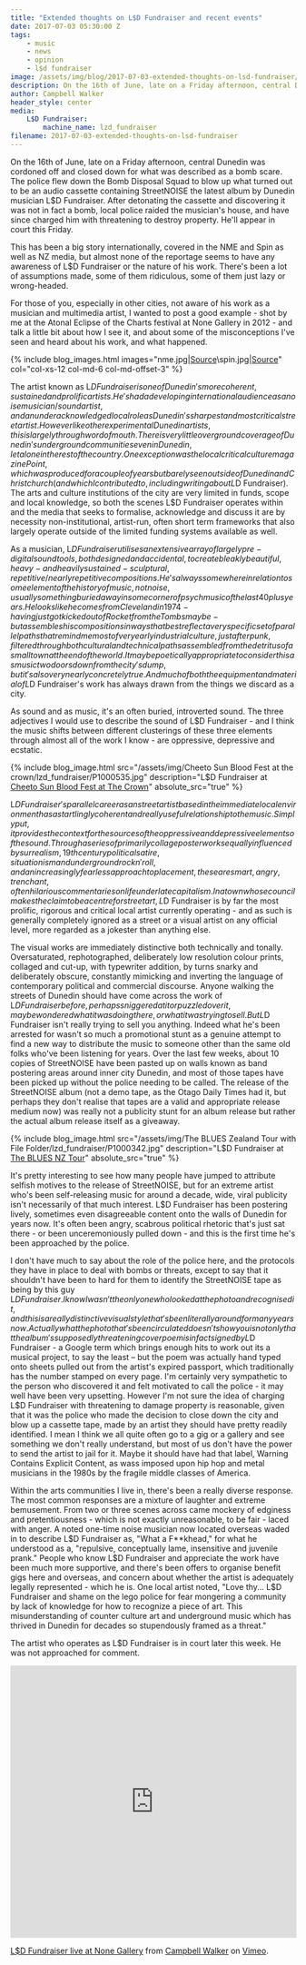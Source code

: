 ```yaml
---
title: "Extended thoughts on L$D Fundraiser and recent events"
date: 2017-07-03 05:30:00 Z
tags:
    - music
    - news
    - opinion
    - l$d fundraiser
image: /assets/img/blog/2017-07-03-extended-thoughts-on-lsd-fundraiser/cover (Medium).jpg
description: On the 16th of June, late on a Friday afternoon, central Dunedin was cordoned off and closed down for what was described as a bomb scare. The police flew down the Bomb Disposal Squad to blow up what turned out to be an audio cassette containing StreetNOISE the latest album by Dunedin musician L$D Fundraiser. Read more...
author: Campbell Walker
header_style: center
media: 
    L$D Fundraiser:
        machine_name: lzd_fundraiser
filename: 2017-07-03-extended-thoughts-on-lsd-fundraiser
---
```


On the 16th of June, late on a Friday afternoon, central Dunedin was cordoned off and closed down for what was described as a bomb scare. The police flew down the Bomb Disposal Squad to blow up what turned out to be an audio cassette containing StreetNOISE the latest album by Dunedin musician L$D Fundraiser. After detonating the cassette and discovering it was not in fact a bomb, local police raided the musician's house, and have since charged him with threatening to destroy property. He'll appear in court this Friday.

This has been a big story internationally, covered in the NME and Spin as well as NZ media, but almost none of the reportage seems to have any awareness of L$D Fundraiser or the nature of his work. There's been a lot of assumptions made, some of them ridiculous, some of them just lazy or wrong-headed.

For those of you, especially in other cities, not aware of his work as a musician and multimedia artist, I wanted to post a good example - shot by me at the Atonal Eclipse of the Charts festival at None Gallery in 2012 - and talk a little bit about how I see it, and about some of the misconceptions I've seen and heard about his work, and what happened.

<!-- more -->

{% include blog_images.html images="nme.jpg|<a href='http://www.nme.com/news/new-zealand-city-evacuated-noise-rock-cassette-bomb-threat-2091172'>Source</a>\\spin.jpg|<a href='http://www.spin.com/2017/06/noise-band-bomb-cassette-lsd-fundraiser/'>Source</a>" col="col-xs-12 col-md-6 col-md-offset-3" %}

The artist known as L$D Fundraiser is one of Dunedin's more coherent, sustained and prolific artists. He's had a developing international audience as a noise musician/sound artist, and an underacknowledged local role as Dunedin's sharpest and most critical street artist. However like other experimental Dunedin artists, this is largely through word of mouth. There is very little overground coverage of Dunedin's underground communities even in Dunedin, let alone in the rest of the country. One exception was the local critical culture magazine Point, which was produced for a couple of years but barely seen out side of Dunedin and Christchurch (and which I contributed to, including writing about L$D Fundraiser). The arts and culture institutions of the city are very limited in funds, scope and local knowledge, so both the scenes L$D Fundraiser operates within and the media that seeks to formalise, acknowledge and discuss it are by necessity non-institutional, artist-run, often short term frameworks that also largely operate outside of the limited funding systems available as well.

As a musician, L$D Fundraiser utilises an extensive array of largely pre-digital sound tools, both designed and accidental, to create bleakly beautiful, heavy - and heavily sustained - sculptural, repetitive/nearly repetitive compositions. He's always somewhere in relation to some element of the history of music, not noise, usually something buried away in some corner of psych music of the last 40 plus years. He looks like he comes from Cleveland in 1974 - having just got kicked out of Rocket from the Tombs maybe - but assembles his compositions in ways that best reflect a very specific set of parallel paths that remind me most of very early industrial culture, just after punk, filtered through both cultural and technical paths assembled from the detritus of a small town at the end of the world. It may be poetically appropriate to consider this as music two doors down from the city's dump, but it's also very nearly concretely true. And much of both the equipment and material of L$D Fundraiser's work has always drawn from the things we discard as a city.

As sound and as music, it's an often buried, introverted sound. The three adjectives I would use to describe the sound of L$D Fundraiser - and I think the music shifts between different clusterings of these three elements through almost all of the work I know - are oppressive, depressive and ecstatic.

{% include blog_image.html src="/assets/img/Cheeto Sun Blood Fest at the crown/lzd_fundraiser/P1000535.jpg" description="L$D Fundraiser at <a title='Cheeto Sun Blood Fest at The Crown' href='/gigs/cheeto-sun-blood-fest/#lzd_fundraiser'>Cheeto Sun Blood Fest at The Crown</a>" absolute_src="true" %}

L$D Fundraiser's parallel career as an street artist based in the immediate local environment has a startlingly coherent and really useful relationship to the music. Simply put, it provides the context for the sources of the oppressive and depressive elements of the sound. Through a series of primarily collage poster works equally influenced by surrealism, 19th century political satire, situationism and underground rock n' roll, and an increasingly fearless approach to placement, these are smart, angry, trenchant, often hilarious commentaries on life under late capitalism. In a town whose council makes the claim to be a centre for street art, L$D Fundraiser is by far the most prolific, rigorous and critical local artist currently operating - and as such is generally completely ignored as a street or a visual artist on any official level, more regarded as a jokester than anything else.

The visual works are immediately distinctive both technically and tonally. Oversaturated, rephotographed, deliberately low resolution colour prints, collaged and cut-up, with typewriter addition, by turns snarky and deliberately obscure, constantly mimicking and inverting the language of contemporary political and commercial discourse. Anyone walking the streets of Dunedin should have come across the work of L$D Fundraiser before, perhaps sniggered at it or puzzled over it, maybe wondered what it was doing there, or what it was trying to sell. But L$D Fundraiser isn't really trying to sell you anything. Indeed what he's been arrested for wasn't so much a promotional stunt as a genuine attempt to find a new way to distribute the music to someone other than the same old folks who've been listening for years. Over the last few weeks, about 10 copies of StreetNOISE have been pasted up on walls known as band postering areas around inner city Dunedin, and most of those tapes have been picked up without the police needing to be called. The release of the StreetNOISE album (not a demo tape, as the Otago Daily Times had it, but perhaps they don't realise that tapes are a valid and appropriate release medium now) was really not a publicity stunt for an album release but rather the actual album release itself as a giveaway.

{% include blog_image.html src="/assets/img/The BLUES Zealand Tour with File Folder/lzd_fundraiser/P1000342.jpg" description="L$D Fundraiser at <a title='The BLUES NZ Tour' href='/gigs/the-blues-nz-tour/#lzd_fundraiser'>The BLUES NZ Tour</a>"  absolute_src="true" %}

It's pretty interesting to see how many people have jumped to attribute selfish motives to the release of StreetNOISE, but for an extreme artist who's been self-releasing music for around a decade, wide, viral publicity isn't necessarily of that much interest. L$D Fundraiser has been postering lively, sometimes even disagreeable content onto the walls of Dunedin for years now. It's often been angry, scabrous political rhetoric that's just sat there - or been unceremoniously pulled down - and this is the first time he's been approached by the police.

I don't have much to say about the role of the police here, and the protocols they have in place to deal with bombs or threats, except to say that it shouldn't have been to hard for them to identify the StreetNOISE tape as being by this guy L$D Fundraiser. I know I wasn't the only one who looked at the photo and recognised it, and this is a really distinctive visual style that's been literally around for many years now. Actually what the photo that's been circulated doesn't show you is not only that the album's supposedly threatening cover poem is in fact signed by L$D Fundraiser - a Google term which brings enough hits to work out its a musical project, to say the least – but the poem was actually hand typed onto sheets pulled out from the artist's expired passport, which traditionally has the number stamped on every page. I'm certainly very sympathetic to the person who discovered it and felt motivated to call the police - it may well have been very upsetting. However I'm not sure the idea of charging L$D Fundraiser with threatening to damage property is reasonable, given that it was the police who made the decision to close down the city and blow up a cassette tape, made by an artist they should have pretty readily identified. I mean I think we all quite often go to a gig or a gallery and see something we don't really understand, but most of us don't have the power to send the artist to jail for it. Maybe it should have had that label, Warning Contains Explicit Content, as wass imposed upon hip hop and metal musicians in the 1980s by the fragile middle classes of America.

Within the arts communities I live in, there's been a really diverse response. The most common responses are a mixture of laughter and extreme bemusement. From two or three scenes across came mockery of edginess and pretentiousness - which is not exactly unreasonable, to be fair - laced with anger. A noted one-time noise musician now located overseas waded in to describe L$D Fundraiser as, "What a F**khead," for what he understood as a, "repulsive, conceptually lame, insensitive and juvenile prank." People who know L$D Fundraiser and appreciate the work have been much more supportive, and there's been offers to organise benefit gigs here and overseas, and concern about whether the artist is adequately legally represented - which he is. One local artist noted, "Love thy... L$D Fundraiser and shame on the lego police for fear mongering a community by lack of knowledge for how to recognize a piece of art. This misunderstanding of counter culture art and underground music which has thrived in Dunedin for decades so stupendously framed as a threat."

The artist who operates as L$D Fundraiser is in court later this week. He was not approached for comment.

<iframe src="https://player.vimeo.com/video/223014965" width="100%" height="480" frameborder="0" webkitallowfullscreen mozallowfullscreen allowfullscreen></iframe>
<p><a href="https://vimeo.com/223014965">L$D Fundraiser live at None Gallery</a> from <a href="https://vimeo.com/user4052181">Campbell Walker</a> on <a href="https://vimeo.com">Vimeo</a>.</p>